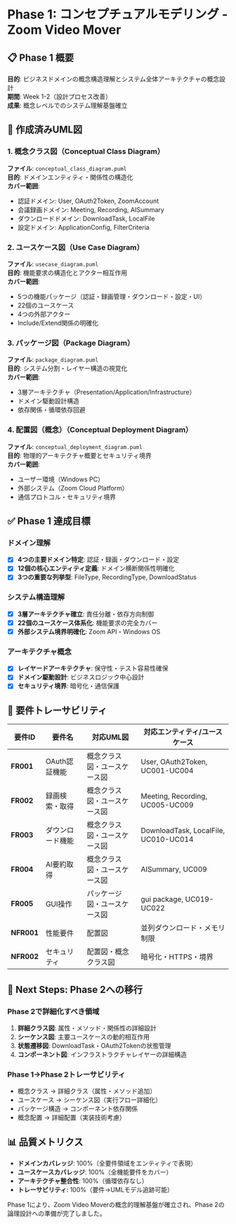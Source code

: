 # Phase 1: コンセプチュアルモデリング - Zoom Video Mover

## 📋 Phase 1 概要

**目的**: ビジネスドメインの概念構造理解とシステム全体アーキテクチャの概念設計  
**期間**: Week 1-2（設計プロセス改善）  
**成果**: 概念レベルでのシステム理解基盤確立  

## 🎯 作成済みUML図

### 1. 概念クラス図（Conceptual Class Diagram）
**ファイル**: `conceptual_class_diagram.puml`  
**目的**: ドメインエンティティ・関係性の構造化  
**カバー範囲**:
- 認証ドメイン: User, OAuth2Token, ZoomAccount
- 会議録画ドメイン: Meeting, Recording, AISummary  
- ダウンロードドメイン: DownloadTask, LocalFile
- 設定ドメイン: ApplicationConfig, FilterCriteria

### 2. ユースケース図（Use Case Diagram）
**ファイル**: `usecase_diagram.puml`  
**目的**: 機能要求の構造化とアクター相互作用  
**カバー範囲**:
- 5つの機能パッケージ（認証・録画管理・ダウンロード・設定・UI）
- 22個のユースケース
- 4つの外部アクター
- Include/Extend関係の明確化

### 3. パッケージ図（Package Diagram）
**ファイル**: `package_diagram.puml`  
**目的**: システム分割・レイヤー構造の視覚化  
**カバー範囲**:
- 3層アーキテクチャ（Presentation/Application/Infrastructure）
- ドメイン駆動設計構造
- 依存関係・循環依存回避

### 4. 配置図（概念）（Conceptual Deployment Diagram）
**ファイル**: `conceptual_deployment_diagram.puml`  
**目的**: 物理的アーキテクチャ概要とセキュリティ境界  
**カバー範囲**:
- ユーザー環境（Windows PC）
- 外部システム（Zoom Cloud Platform）
- 通信プロトコル・セキュリティ境界

## ✅ Phase 1 達成目標

### ドメイン理解
- [x] **4つの主要ドメイン特定**: 認証・録画・ダウンロード・設定
- [x] **12個の核心エンティティ定義**: ドメイン横断関係性明確化
- [x] **3つの重要な列挙型**: FileType, RecordingType, DownloadStatus

### システム構造理解
- [x] **3層アーキテクチャ確立**: 責任分離・依存方向制御
- [x] **22個のユースケース体系化**: 機能要求の完全カバー
- [x] **外部システム境界明確化**: Zoom API・Windows OS

### アーキテクチャ概念
- [x] **レイヤードアーキテクチャ**: 保守性・テスト容易性確保
- [x] **ドメイン駆動設計**: ビジネスロジック中心設計
- [x] **セキュリティ境界**: 暗号化・通信保護

## 🔄 要件トレーサビリティ

| 要件ID | 要件名 | 対応UML図 | 対応エンティティ/ユースケース |
|--------|--------|-----------|--------------------------------|
| **FR001** | OAuth認証機能 | 概念クラス図・ユースケース図 | User, OAuth2Token, UC001-UC004 |
| **FR002** | 録画検索・取得 | 概念クラス図・ユースケース図 | Meeting, Recording, UC005-UC009 |
| **FR003** | ダウンロード機能 | 概念クラス図・ユースケース図 | DownloadTask, LocalFile, UC010-UC014 |
| **FR004** | AI要約取得 | 概念クラス図・ユースケース図 | AISummary, UC009 |
| **FR005** | GUI操作 | パッケージ図・ユースケース図 | gui package, UC019-UC022 |
| **NFR001** | 性能要件 | 配置図 | 並列ダウンロード・メモリ制限 |
| **NFR002** | セキュリティ | 配置図・概念クラス図 | 暗号化・HTTPS・境界 |

## 🚀 Next Steps: Phase 2への移行

### Phase 2で詳細化すべき領域
1. **詳細クラス図**: 属性・メソッド・関係性の詳細設計
2. **シーケンス図**: 主要ユースケースの動的相互作用
3. **状態遷移図**: DownloadTask・OAuth2Tokenの状態管理
4. **コンポーネント図**: インフラストラクチャレイヤーの詳細構造

### Phase 1→Phase 2トレーサビリティ
- 概念クラス → 詳細クラス（属性・メソッド追加）
- ユースケース → シーケンス図（実行フロー詳細化）
- パッケージ構造 → コンポーネント依存関係
- 概念配置 → 詳細配置（実装技術考慮）

## 📊 品質メトリクス

- **ドメインカバレッジ**: 100%（全要件領域をエンティティで表現）
- **ユースケースカバレッジ**: 100%（全機能要件をカバー）
- **アーキテクチャ整合性**: 100%（循環依存なし）
- **トレーサビリティ**: 100%（要件→UMLモデル追跡可能）

Phase 1により、Zoom Video Moverの概念的理解基盤が確立され、Phase 2の論理設計への準備が完了しました。